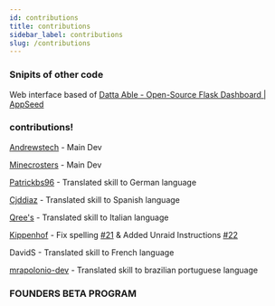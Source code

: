```yaml
---
id: contributions
title: contributions
sidebar_label: contributions
slug: /contributions
---
```


### Snipits of other code

Web interface based of [Datta Able - Open-Source Flask Dashboard | AppSeed](https://appseed.us/admin-dashboards/flask-datta-able)


### contributions!

[Andrewstech](http://www.github/andrewstech.com) - Main Dev

[Minecrosters](https://github.com/minecrosters) - Main Dev

[Patrickbs96](https://github.com/patrickbs96) - Translated skill to German language

[Cjddiaz](https://www.twitch.tv/cjddiaz) - Translated skill to Spanish language

[Qree's](https://www.youtube.com/channel/UCT2UObddu_7e-C9gTtA4gog) - Translated skill to Italian language

[Kippenhof](https://github.com/Kippenhof) - Fix spelling [#21](https://github.com/unofficial-skills/alpha-video/pull/21) & Added Unraid Instructions [#22](https://github.com/unofficial-skills/alpha-video/pull/22)

DavidS - Translated skill to French language

[mrapolonio-dev](https://github.com/mrapolonio-dev) - Translated skill to brazilian portuguese language


### FOUNDERS BETA PROGRAM

